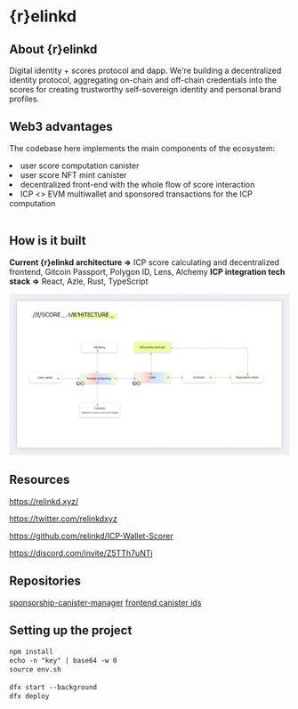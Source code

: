 # {r}elinkd

## About {r}elinkd 
Digital identity + scores protocol and dapp. We're building a decentralized identity protocol, aggregating on-chain and off-chain credentials into the scores for creating trustworthy self-sovereign identity and personal brand profiles.
<br>

## Web3 advantages
The codebase here implements the main components of the ecosystem:
 <br>
<li>user score computation canister</li>
<li>user score NFT mint canister</li>
<li>decentralized front-end with the whole flow of score interaction</li>
<li>ICP <> EVM multiwallet and sponsored transactions for the ICP computation</li>
<br>

## How is it built

**Current {r}elinkd architecture =>** ICP score calculating and decentralized frontend, Gitcoin Passport, Polygon ID, Lens, Alchemy
**ICP integration tech stack =>** React, Azle, Rust, TypeScript

![scheme](https://github.com/relinkd/ICP-Wallet-Scorer/blob/main/relinkd_scheme.png)

## Resources

https://relinkd.xyz/

https://twitter.com/relinkdxyz

https://github.com/relinkd/ICP-Wallet-Scorer

https://discord.com/invite/Z5TTh7uNTj

## Repositories

[sponsorship-canister-manager](https://github.com/relinkd/sponsorship-canister-manager)
[frontend canister ids](https://github.com/relinkd/ICP_dApp)
  
## Setting up the project

```
npm install
echo -n "key" | base64 -w 0
source env.sh

dfx start --background
dfx deploy
```
